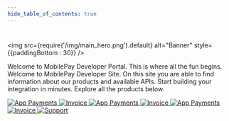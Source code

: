 ```yaml
---
hide_table_of_contents: true
---
```


# 

<img
  src={require('/img/main_hero.png').default}
  alt="Banner"
  style={{paddingBottom : 30}}
/>

Welcome to MobilePay Developer Portal. This is where all the fun begins.
Welcome to MobilePay Developer Site. On this site you are able to find information about our products and available APIs. Start building your integration in minutes. Explore all the products below.

<div>
<a href="/docs/introduction">
<img
  src={require('/img/main_app_small.png').default}
  alt="App Payments"
  style={{float : 'left', paddingBottom : 20}}
/>
</a>

<a href="/docs/invoice/overview">
<img
  src={require('/img/main_invoice_small.png').default}
  alt="Invoice"
  style={{float : 'right', paddingBottom : 20}}
/>
</a>

<a href="/docs/online/overview">
<img
  src={require('/img/main_online_small.png').default}
  alt="App Payments"
  style={{float : 'left', paddingBottom : 20}}
/>
</a>

<a href="/docs/pos/overview">
<img
  src={require('/img/main_pos_small.png').default}
  alt="Invoice"
  style={{float : 'right', paddingBottom : 20}}
/>
</a>

<a href="/docs/subscriptions/overview">
<img
  src={require('/img/main_subscriptions_small.png').default}
  alt="App Payments"
  style={{float : 'left', paddingBottom : 20}}
/>
</a>

<a href="/docs/reporting/overview">
<img
  src={require('/img/main_reporting_small.png').default}
  alt="Invoice"
  style={{float : 'right', paddingBottom : 20}}
/>
</a>

<a href="/docs/support">
<img
  src={require('/img/main_support.png').default}
  alt="Support"
/>
</a>

</div>


